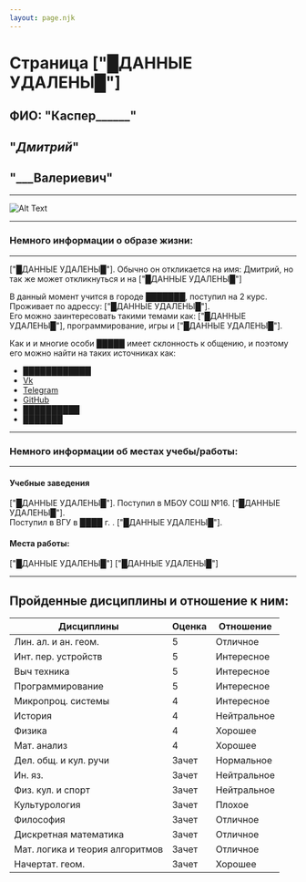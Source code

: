 ```yaml
---
layout: page.njk
---
```

# Страница ["█ДАННЫЕ УДАЛЕНЫ█"]

## ФИО: "Каспер______" 
## "_____Дмитрий_____" 
## "_____Валериевич__" 
***
![Alt Text](https://steamuserimages-a.akamaihd.net/ugc/863986652025211690/F1694E703BBFDD89E987AA762760915A639D5B66/?imw=5000&imh=5000&ima=fit&impolicy=Letterbox&imcolor=%23000000&letterbox=false)
***
### Немного информации о образе жизни:
---
["█ДАННЫЕ УДАЛЕНЫ█"]. Обычно он откликается на имя: Дмитрий, но так же может откликнуться и на ["█ДАННЫЕ УДАЛЕНЫ█"]

В данный момент учится в городе ███████, поступил на 2 курс.  
Проживает по адрессу: ["█ДАННЫЕ УДАЛЕНЫ█"].  
Его можно заинтересовать такими темами как: ["█ДАННЫЕ УДАЛЕНЫ█"], программирование, игры и ["█ДАННЫЕ УДАЛЕНЫ█"].

Как и и многие особи █████ имеет склонность к общению, и поэтому его можно найти на таких источниках как:
* [████████████](https://pm1.narvii.com/7053/c0b3e27189cbd387d4432af10776ab118b6a991er1-720-1029v2_hq.jpg "ссылка удалена")
* [Vk](https://vk.com/mityanguide)
* [Telegram](https://t.me/Shinokari)
* [GitHub](https://github.com/Shin0kari)
* [██████████](https://trigon.im/index.php?attachments/scp_file_base_by_ivydarkrose-d86i4y4-jpg.16915/ "ссылка удалена")
* [███████](https://trigon.im/index.php?attachments/scp_document__current__by_torchwood_5-d61wu6g-jpg.16914/ "ссылка удалена")

***
### Немного информации об местах учебы/работы:
---
#### Учебные заведения
["█ДАННЫЕ УДАЛЕНЫ█"]. Поступил в МБОУ СОШ №16. ["█ДАННЫЕ УДАЛЕНЫ█"].  
Поступил в ВГУ в ████ г. . ["█ДАННЫЕ УДАЛЕНЫ█"]. 

#### Места работы:
["█ДАННЫЕ УДАЛЕНЫ█"]
["█ДАННЫЕ УДАЛЕНЫ█"]

***
## Пройденные дисциплины и отношение к ним:
|Дисциплины	                      |Оценка | Отношение   |
|---------------------------------|-------|-------------|
|Лин. ал. и ан. геом.	          | 5     | Отличное    |
|Инт. пер. устройств	          | 5     | Интересное  |
|Выч техника	                  | 5     | Интересное  |
|Программирование	              | 5     | Интересное  |
|Микропроц. системы	              | 4     | Интересное  |
|История	                      | 4     | Нейтральное |
|Физика	                          | 4     | Хорошее     |
|Мат. анализ	                  | 4     | Хорошее     |
|Дел. общ. и кул. ручи	          | Зачет | Нормальное  |
|Ин. яз.	                      | Зачет | Нейтральное |
|Физ. кул. и спорт	              | Зачет | Нейтральное |
|Культурология	                  | Зачет | Плохое      |
|Философия	                      | Зачет | Отличное    |
|Дискретная математика	          | Зачет | Отличное    |
|Мат. логика и теория алгоритмов  | Зачет | Отличное    |
|Начертат. геом.	              | Зачет | Хорошее     |

